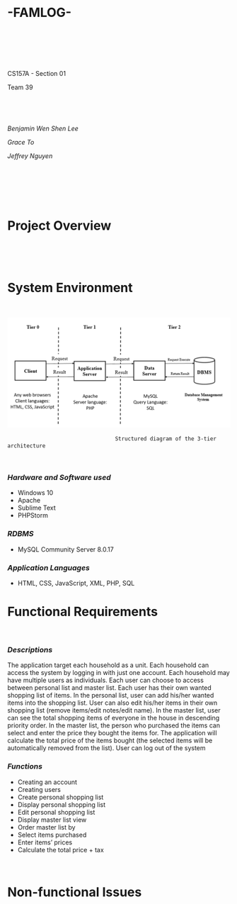 &nbsp;
# -FAMLOG-
&nbsp;

&nbsp;

&nbsp;

CS157A - Section 01

Team 39

&nbsp;

&nbsp;

*Benjamin Wen Shen Lee*

*Grace To*

*Jeffrey Nguyen*

&nbsp;

&nbsp;

&nbsp;

# Project Overview
&nbsp;


&emsp;

# System Environment
&nbsp;

![3-tier diagram](https://github.com/CS157A-Team39-FAMLOG/project_proposal/blob/master/structured_diagram1.png)

                                      Structured diagram of the 3-tier architecture
&emsp;
###  *Hardware and Software used*
- Windows 10
- Apache
- Sublime Text
- PHPStorm
###  *RDBMS*
- MySQL Community Server 8.0.17
###  *Application Languages*
- HTML, CSS, JavaScript, XML, PHP, SQL

# Functional Requirements
&nbsp;

###  *Descriptions*
The application target each household as a unit. Each household can access the system by logging in with just one account. Each household may have multiple users as individuals. Each user can choose to access between personal list and master list. Each user has their own wanted shopping list of items. In the personal list, user can add his/her wanted items into the shopping list. User can also edit his/her items in their own shopping list (remove items/edit notes/edit name). In the master list, user can see the total shopping items of everyone in the house in descending priority order. In the master list, the person who purchased the items can select and enter the price they bought the items for. The application will calculate the total price of the items bought (the selected items will be automatically removed from the list). User can log out of the system

###  *Functions*
- Creating an account
- Creating users
- Create personal shopping list
- Display personal shopping list
- Edit personal shopping list
- Display master list view
- Order master list by
- Select items purchased
- Enter items’ prices
- Calculate the total price + tax

  
&emsp;

# Non-functional Issues
&nbsp;

